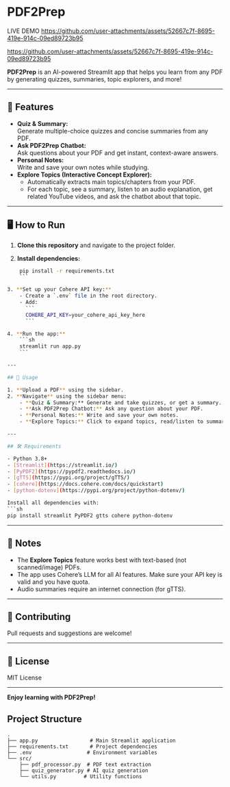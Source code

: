 # PDF2Prep

LIVE DEMO
https://github.com/user-attachments/assets/52667c7f-8695-419e-914c-09ed89723b95





https://github.com/user-attachments/assets/52667c7f-8695-419e-914c-09ed89723b95

**PDF2Prep** is an AI-powered Streamlit app that helps you learn from any PDF by generating quizzes, summaries, topic explorers, and more!

---

## 🚀 Features

- **Quiz & Summary:**  
  Generate multiple-choice quizzes and concise summaries from any PDF.
- **Ask PDF2Prep Chatbot:**  
  Ask questions about your PDF and get instant, context-aware answers.
- **Personal Notes:**  
  Write and save your own notes while studying.
- **Explore Topics (Interactive Concept Explorer):**  
  - Automatically extracts main topics/chapters from your PDF.
  - For each topic, see a summary, listen to an audio explanation, get related YouTube videos, and ask the chatbot about that topic.

---

## 🖥️ How to Run

1. **Clone this repository** and navigate to the project folder.

2. **Install dependencies:**
    

```sh
    pip install -r requirements.txt
    ```

3. **Set up your Cohere API key:**
    - Create a `.env` file in the root directory.
    - Add:
      ```
      COHERE_API_KEY=your_cohere_api_key_here
      ```

4. **Run the app:**
    ```sh
    streamlit run app.py
    ```

---

## 📄 Usage

1. **Upload a PDF** using the sidebar.
2. **Navigate** using the sidebar menu:
    - **Quiz & Summary:** Generate and take quizzes, or get a summary.
    - **Ask PDF2Prep Chatbot:** Ask any question about your PDF.
    - **Personal Notes:** Write and save your own notes.
    - **Explore Topics:** Click to expand topics, read/listen to summaries, watch related videos, and ask topic-specific questions.

---

## 🛠️ Requirements

- Python 3.8+
- [Streamlit](https://streamlit.io/)
- [PyPDF2](https://pypdf2.readthedocs.io/)
- [gTTS](https://pypi.org/project/gTTS/)
- [cohere](https://docs.cohere.com/docs/quickstart)
- [python-dotenv](https://pypi.org/project/python-dotenv/)

Install all dependencies with:
```sh
pip install streamlit PyPDF2 gtts cohere python-dotenv
```

---

## 📢 Notes

- The **Explore Topics** feature works best with text-based (not scanned/image) PDFs.
- The app uses Cohere’s LLM for all AI features. Make sure your API key is valid and you have quota.
- Audio summaries require an internet connection (for gTTS).

---

## 🤝 Contributing

Pull requests and suggestions are welcome!

---

## 📃 License

MIT License

---

**Enjoy learning with PDF2Prep!**

## Project Structure

```
.
├── app.py                 # Main Streamlit application
├── requirements.txt       # Project dependencies
├── .env                  # Environment variables
└── src/
    ├── pdf_processor.py  # PDF text extraction
    ├── quiz_generator.py # AI quiz generation
    └── utils.py         # Utility functions
``` 


